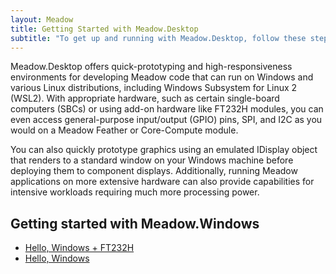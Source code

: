 ```yaml
---
layout: Meadow
title: Getting Started with Meadow.Desktop
subtitle: "To get up and running with Meadow.Desktop, follow these steps:"
---
```


Meadow.Desktop offers quick-prototyping and high-responsiveness environments for developing Meadow code that can run on Windows and various Linux distributions, including Windows Subsystem for Linux 2 (WSL2). With appropriate hardware, such as certain single-board computers (SBCs) or using add-on hardware like FT232H modules, you can even access general-purpose input/output (GPIO) pins, SPI, and I2C as you would on a Meadow Feather or Core-Compute module.

You can also quickly prototype graphics using an emulated IDisplay object that renders to a standard window on your Windows machine before deploying them to component displays. Additionally, running Meadow applications on more extensive hardware can also provide capabilities for intensive workloads requiring much more processing power.

## Getting started with Meadow.Windows

* [Hello, Windows + FT232H](../Desktop/Hello_Ft232/)
* [Hello, Windows](../Desktop/Hello_Simulator/)
